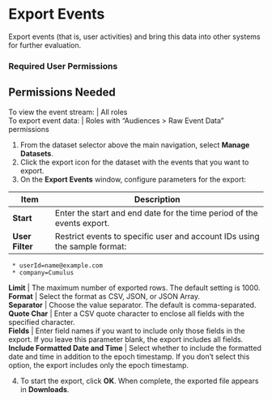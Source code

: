 

# Export Events

Export events (that is, user activities) and bring this data into other
systems for further evaluation.

### Required User Permissions

Permissions Needed  
---  
To view the event stream: | All roles  
To export event data: | Roles with “Audiences > Raw Event Data” permissions  
  
  1. From the dataset selector above the main navigation, select **Manage Datasets**.
  2. Click the export icon for the dataset with the events that you want to export.
  3. On the **Export Events** window, configure parameters for the export:

Item | Description  
---|---  
**Start** | Enter the start and end date for the time period of the events export.  
**User Filter** | Restrict events to specific user and account IDs using the sample format: 
     * userId=name@example.com
     * company=Cumulus   
**Limit** | The maximum number of exported rows. The default setting is 1000.  
**Format** | Select the format as CSV, JSON, or JSON Array.  
**Separator** | Choose the value separator. The default is comma-separated.  
**Quote Char** | Enter a CSV quote character to enclose all fields with the specified character.  
**Fields** | Enter field names if you want to include only those fields in the export. If you leave this parameter blank, the export includes all fields.  
**Include Formatted Date and Time** | Select whether to include the formatted date and time in addition to the epoch timestamp. If you don’t select this option, the export includes only the epoch timestamp.  
  
  4. To start the export, click **OK**. When complete, the exported file appears in **Downloads**.

